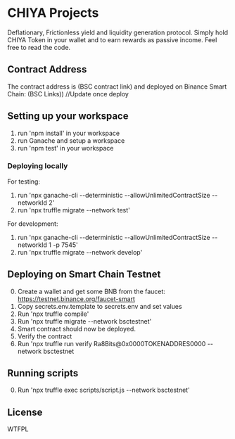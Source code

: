# CHIYA Projects 

Deflationary, Frictionless yield and liquidity generation protocol. 
Simply hold CHIYA Token in your wallet and to earn rewards as passive income.
Feel free to read the code.

## Contract Address

The contract address is (BSC contract link) and deployed on Binance Smart Chain: (BSC Links))
//Update once deploy

## Setting up your workspace

1. run 'npm install' in your workspace
2. run Ganache and setup a workspace
3. run 'npm test' in your workspace

### Deploying locally

For testing:
1. run 'npx ganache-cli --deterministic --allowUnlimitedContractSize --networkId 2'
2. run 'npx truffle migrate --network test'

For development:
1. run 'npx ganache-cli --deterministic --allowUnlimitedContractSize --networkId 1 -p 7545'
2. run 'npx truffle migrate --network develop'

## Deploying on Smart Chain Testnet 

0. Create a wallet and get some BNB from the faucet: https://testnet.binance.org/faucet-smart
1. Copy secrets.env.template to secrets.env and set values
2. Run 'npx truffle compile'
3. Run 'npx truffle migrate --network bsctestnet'
4. Smart contract should now be deployed.
5. Verify the contract
6. Run 'npx truffle run verify Ra8Bits@0x0000TOKENADDRES0000 --network bsctestnet

## Running scripts

0. Run 'npx truffle exec scripts/script.js --network bsctestnet'


## License

WTFPL
